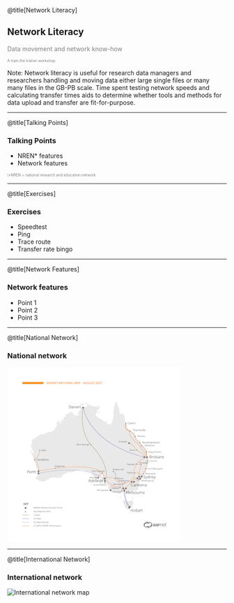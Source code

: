 @title[Network Literacy]
## Network Literacy
<p style="color:gray">Data movement and network know-how</p>
<p style="font-size:0.6em; color:gray">A train the trainer workshop</p> 


Note:
Network literacy is useful for research data managers and researchers handling and moving data either large single files or many many files in the GB-PB scale. Time spent testing network speeds and calculating transfer times aids to determine whether tools and methods for data upload and transfer are fit-for-purpose.    

---
@title[Talking Points]
### Talking Points
- NREN* features
- Network features

<p style="font-size:0.6em; color:gray">\*NREN = national research and education network</p> 

---
@title[Exercises]
### Exercises 
- Speedtest
- Ping
- Trace route
- Transfer rate bingo

---
@title[Network Features]
### Network features

- Point 1
- Point 2
- Point 3

---
@title[National Network]
### National network 
![National network map](AARNet-specific/AARNet_National_Network_Map_082017_400px.png)

---
@title[International Network]
### International network
![International network map](https://www.aarnet.edu.au/images/uploads/main/AARNet_International_Map_082017.png)
